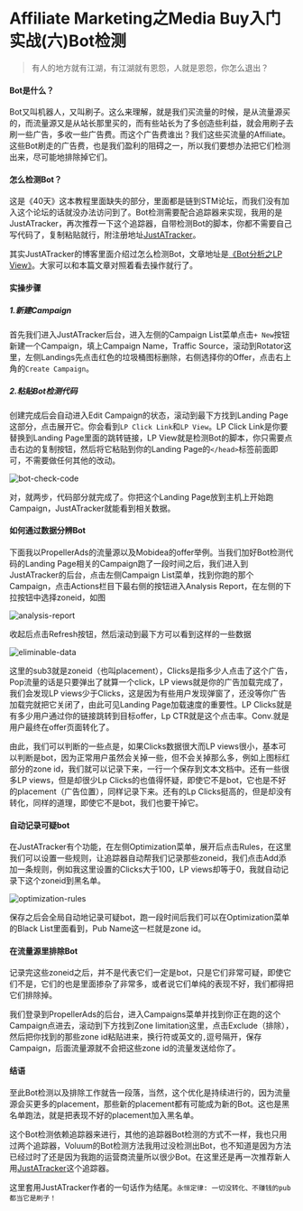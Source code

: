 # Affiliate Marketing之Media Buy入门实战(六)Bot检测


> 有人的地方就有江湖，有江湖就有恩怨，人就是恩怨，你怎么退出？

#### Bot是什么？

Bot又叫机器人，又叫刷子。这么来理解，就是我们买流量的时候，是从流量源买的，而流量源又是从站长那里买的，而有些站长为了多创造些利益，就会用刷子去刷一些广告，多收一些广告费。而这个广告费谁出？我们这些买流量的Affiliate。这些Bot刷走的广告费，也是我们盈利的阻碍之一，所以我们要想办法把它们检测出来，尽可能地排除掉它们。

#### 怎么检测Bot？

这是《40天》这本教程里面缺失的部分，里面都是链到STM论坛，而我们没有加入这个论坛的话就没办法访问到了。Bot检测需要配合追踪器来实现，我用的是JustATracker，再次推荐一下这个追踪器，自带检测Bot的脚本，你都不需要自己写代码了，复制粘贴就行，附注册地址[JustATracker](https://dash.justatracker.com/#/595/Signup)。

其实JustATracker的博客里面介绍过怎么检测Bot，文章地址是[《Bot分析之LP View》](https://blog.justatracker.com/lp-view/)。大家可以和本篇文章对照着看去操作就行了。

#### 实操步骤

##### 1.新建Campaign

首先我们进入JustATracker后台，进入左侧的Campaign List菜单点击`+ New`按钮新建一个Campaign，填上Campaign Name，Traffic Source，滚动到Rotator这里，左侧Landings先点击红色的垃圾桶图标删除，右侧选择你的Offer，点击右上角的`Create Campaign`。

##### 2.粘贴Bot检测代码

创建完成后会自动进入Edit Campaign的状态，滚动到最下方找到Landing Page这部分，点击展开它。你会看到`LP Click Link`和`LP View`。LP Click Link是你要替换到Landing Page里面的跳转链接，LP View就是检测Bot的脚本，你只需要点击右边的复制按钮，然后将它粘贴到你的Landing Page的`</head>`标签前面即可，不需要做任何其他的改动。

![bot-check-code](/images/bot-check/bot-check-code.jpg)

对，就两步，代码部分就完成了。你把这个Landing Page放到主机上开始跑Campaign，JustATracker就能看到相关数据。

#### 如何通过数据分辨Bot

下面我以PropellerAds的流量源以及Mobidea的offer举例。当我们加好Bot检测代码的Landing Page相关的Campaign跑了一段时间之后，我们进入到JustATracker的后台，点击左侧Campaign List菜单，找到你跑的那个Campaign，点击Actions栏目下最右侧的按钮进入Analysis Report，在左侧的下拉按钮中选择zoneid，如图

![analysis-report](/images/bot-check/analysis-report.jpg)

收起后点击Refresh按钮，然后滚动到最下方可以看到这样的一些数据

![eliminable-data](/images/bot-check/eliminable-data.jpg)

这里的sub3就是zoneid（也叫placement），Clicks是指多少人点击了这个广告，Pop流量的话是只要弹出了就算一个click，LP views就是你的广告加载完成了，我们会发现LP views少于Clicks，这是因为有些用户发现弹窗了，还没等你广告加载完就把它关闭了，由此可见Landing Page加载速度的重要性。LP Clicks就是有多少用户通过你的链接跳转到目标offer，Lp CTR就是这个点击率。Conv.就是用户最终在offer页面转化了。

由此，我们可以判断的一些点是，如果Clicks数据很大而LP views很小，基本可以判断是bot，因为正常用户虽然会关掉一些，但不会关掉那么多，例如上图标红部分的zone id，我们就可以记录下来，一行一个保存到文本文档中。还有一些很多LP views，但是却很少Lp Clicks的也值得怀疑，即使它不是bot，它也是不好的placement（广告位置），同样记录下来。还有的Lp Clicks挺高的，但是却没有转化，同样的道理，即使它不是bot，我们也要干掉它。

#### 自动记录可疑bot

在JustATracker有个功能，在左侧Optimization菜单，展开后点击Rules，在这里我们可以设置一些规则，让追踪器自动帮我们记录那些zoneid，我们点击Add添加一条规则，例如我这里设置的Clicks大于100，LP views却等于0，我就自动记录下这个zoneid到黑名单。

![optimization-rules](/images/bot-check/optimization-rules.jpg)

保存之后会全局自动地记录可疑bot，跑一段时间后我们可以在Optimization菜单的Black List里面看到，Pub Name这一栏就是zone id。

#### 在流量源里排除Bot

记录完这些zoneid之后，并不是代表它们一定是bot，只是它们非常可疑，即使它们不是，它们的也是里面掺杂了非常多，或者说它们单纯的表现不好，我们都得把它们排除掉。

我们登录到PropellerAds的后台，进入Campaigns菜单并找到你正在跑的这个Campaign点进去，滚动到下方找到Zone limitation这里，点击Exclude（排除），然后把你找到的那些zone id粘贴进来，换行符或英文的`,`逗号隔开，保存Campaign，后面流量源就不会把这些zone id的流量发送给你了。

#### 结语

至此Bot检测以及排除工作就告一段落，当然，这个优化是持续进行的，因为流量源会买更多的placement，那些新的placement都有可能成为新的Bot。这也是黑名单跑法，就是把表现不好的placement加入黑名单。

这个Bot检测依赖追踪器来进行，其他的追踪器Bot检测的方式不一样，我也只用过两个追踪器，Voluum的Bot检测方法我用过没检测出Bot，也不知道是因为方法已经过时了还是因为我跑的运营商流量所以很少Bot。在这里还是再一次推荐新人用[JustATracker](https://dash.justatracker.com/#/595/Signup)这个追踪器。

这里套用JustATracker作者的一句话作为结尾。`永恒定律: 一切没转化、不赚钱的pub都当它是刷子！`
